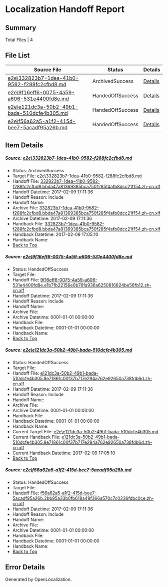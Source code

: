 # <a name='report-top'></a> Localization Handoff Report

## Summary
 Total Files | 4

## File List
 Source File | Status | Details 
 ----------- | ------ | ------- 
 [e2e\332823b7-1dea-41b0-9582-f288fc2cfbd8.md](https://github.com/OpenLocalizationTestOrg/ol-test0/blob/f31196906bf2ba658ed609c7bd8087d0a2055014/e2e/332823b7-1dea-41b0-9582-f288fc2cfbd8.md) | ArchivedSuccess | [Details](#980e8581864ca956669a38ef64c9daf8ffaffd151)
 [e2e\9f16eff6-0075-4a59-a606-531e4400fd8e.md](https://github.com/OpenLocalizationTestOrg/ol-test0/blob/a463dc07fb9825acb75f405c957b93247d7e47dd/e2e/9f16eff6-0075-4a59-a606-531e4400fd8e.md) | HandedOffSuccess | [Details](#23a214d474aec756b7362d8ffad41f5144ea35af2)
 [e2e\e121dc3a-50b2-49b1-bada-510dcfe4b305.md](https://github.com/OpenLocalizationTestOrg/ol-test0/blob/0c6671cfc655c73f2c309c902b6411e000121f25/e2e/e121dc3a-50b2-49b1-bada-510dcfe4b305.md) | HandedOffSuccess | [Details](#6ec6bf40a73b203aa36f14826d8b0c049249f3ae3)
 [e2e\f56a62a5-a1f2-415d-bee7-5acadf95a26b.md](https://github.com/OpenLocalizationTestOrg/ol-test0/blob/a463dc07fb9825acb75f405c957b93247d7e47dd/e2e/f56a62a5-a1f2-415d-bee7-5acadf95a26b.md) | HandedOffSuccess | [Details](#0532a5328df5d1edb60da40d8c6f78c0c00ade814)

## Item Details
##### <a name='980e8581864ca956669a38ef64c9daf8ffaffd151'></a> Source: [e2e\332823b7-1dea-41b0-9582-f288fc2cfbd8.md](https://github.com/OpenLocalizationTestOrg/ol-test0/blob/f31196906bf2ba658ed609c7bd8087d0a2055014/e2e/332823b7-1dea-41b0-9582-f288fc2cfbd8.md)
* Status: ArchivedSuccess
* Target File: [e2e\332823b7-1dea-41b0-9582-f288fc2cfbd8.md](https://github.com/OpenLocalizationTestOrg/ol-test0-zhcn/blob/c24ef9e6af4645a19b6398ac04b2c662c61fab76/e2e/332823b7-1dea-41b0-9582-f288fc2cfbd8.md)
* Handoff File: [332823b7-1dea-41b0-9582-f288fc2cfbd8.bbda47a81369385bca750f285f4afb8dcc21f154.zh-cn.xlf](https://github.com/OpenLocalizationTestOrg/ol-test0-handoff/blob/dea7825460df3a3c0accdd56b478419f6aa0c0ff/ol-handoff/OpenLocalizationTestOrg/ol-test0-zhcn/shujia/ht/332823b7-1dea-41b0-9582-f288fc2cfbd8.bbda47a81369385bca750f285f4afb8dcc21f154.zh-cn.xlf)
* Handoff Datetime: 2017-02-09 17:11:36
* Handoff Reason: Include
* Handoff Name: 
* Archive File: [332823b7-1dea-41b0-9582-f288fc2cfbd8.bbda47a81369385bca750f285f4afb8dcc21f154.zh-cn.xlf](https://github.com/OpenLocalizationTestOrg/ol-test0-handoff/blob/333e99065ce36f85520164b2ccc0229c8d050b8b/ol-archive/OpenLocalizationTestOrg/ol-test0-zhcn/shujia/ht/332823b7-1dea-41b0-9582-f288fc2cfbd8.bbda47a81369385bca750f285f4afb8dcc21f154.zh-cn.xlf)
* Archive Datetime: 2017-02-09 17:11:36
* Handback File: [332823b7-1dea-41b0-9582-f288fc2cfbd8.bbda47a81369385bca750f285f4afb8dcc21f154.zh-cn.xlf](https://github.com/OpenLocalizationTestOrg/ol-test0-handback/blob/8030a046b489d29fae0b854b5e1322b93829f350/ol-handback/OpenLocalizationTestOrg/ol-test0-zhcn/shujia/ht/332823b7-1dea-41b0-9582-f288fc2cfbd8.bbda47a81369385bca750f285f4afb8dcc21f154.zh-cn.xlf)
* Handback Datetime: 2017-02-09 17:05:10
* Handback Name: 
* [Back to Top](#report-top)

##### <a name='23a214d474aec756b7362d8ffad41f5144ea35af2'></a> Source: [e2e\9f16eff6-0075-4a59-a606-531e4400fd8e.md](https://github.com/OpenLocalizationTestOrg/ol-test0/blob/a463dc07fb9825acb75f405c957b93247d7e47dd/e2e/9f16eff6-0075-4a59-a606-531e4400fd8e.md)
* Status: HandedOffSuccess
* Target File: 
* Handoff File: [9f16eff6-0075-4a59-a606-531e4400fd8e.e1b7fb22156e0b76fa936a6250816824be56fb12.zh-cn.xlf](https://github.com/OpenLocalizationTestOrg/ol-test0-handoff/blob/dea7825460df3a3c0accdd56b478419f6aa0c0ff/ol-handoff/OpenLocalizationTestOrg/ol-test0-zhcn/shujia/ht/9f16eff6-0075-4a59-a606-531e4400fd8e.e1b7fb22156e0b76fa936a6250816824be56fb12.zh-cn.xlf)
* Handoff Datetime: 2017-02-09 17:11:36
* Handoff Reason: Include
* Handoff Name: 
* Archive File: 
* Archive Datetime: 0001-01-01 00:00:00
* Handback File: 
* Handback Datetime: 0001-01-01 00:00:00
* Handback Name: 
* [Back to Top](#report-top)

##### <a name='6ec6bf40a73b203aa36f14826d8b0c049249f3ae3'></a> Source: [e2e\e121dc3a-50b2-49b1-bada-510dcfe4b305.md](https://github.com/OpenLocalizationTestOrg/ol-test0/blob/0c6671cfc655c73f2c309c902b6411e000121f25/e2e/e121dc3a-50b2-49b1-bada-510dcfe4b305.md)
* Status: HandedOffSuccess
* Target File: 
* Handoff File: [e121dc3a-50b2-49b1-bada-510dcfe4b305.8e71861c00f37b717e294a762e92650a738fdb6d.zh-cn.xlf](https://github.com/OpenLocalizationTestOrg/ol-test0-handoff/blob/dea7825460df3a3c0accdd56b478419f6aa0c0ff/ol-handoff/OpenLocalizationTestOrg/ol-test0-zhcn/shujia/ht/e121dc3a-50b2-49b1-bada-510dcfe4b305.8e71861c00f37b717e294a762e92650a738fdb6d.zh-cn.xlf)
* Handoff Datetime: 2017-02-09 17:11:36
* Handoff Reason: Include
* Handoff Name: 
* Archive File: 
* Archive Datetime: 0001-01-01 00:00:00
* Handback File: 
* Handback Datetime: 0001-01-01 00:00:00
* Handback Name: 
* Current Target File: [e2e\e121dc3a-50b2-49b1-bada-510dcfe4b305.md](https://github.com/OpenLocalizationTestOrg/ol-test0-zhcn/blob/c24ef9e6af4645a19b6398ac04b2c662c61fab76/e2e/e121dc3a-50b2-49b1-bada-510dcfe4b305.md)
* Current Handback File: [e121dc3a-50b2-49b1-bada-510dcfe4b305.8e71861c00f37b717e294a762e92650a738fdb6d.zh-cn.xlf](https://github.com/OpenLocalizationTestOrg/ol-test0-handback/blob/8030a046b489d29fae0b854b5e1322b93829f350/ol-handback/OpenLocalizationTestOrg/ol-test0-zhcn/shujia/ht/e121dc3a-50b2-49b1-bada-510dcfe4b305.8e71861c00f37b717e294a762e92650a738fdb6d.zh-cn.xlf)
* Current Handback Datetime: 2017-02-09 17:05:10
* [Back to Top](#report-top)

##### <a name='0532a5328df5d1edb60da40d8c6f78c0c00ade814'></a> Source: [e2e\f56a62a5-a1f2-415d-bee7-5acadf95a26b.md](https://github.com/OpenLocalizationTestOrg/ol-test0/blob/a463dc07fb9825acb75f405c957b93247d7e47dd/e2e/f56a62a5-a1f2-415d-bee7-5acadf95a26b.md)
* Status: HandedOffSuccess
* Target File: 
* Handoff File: [f56a62a5-a1f2-415d-bee7-5acadf95a26b.2bb95a33b0fb618a48f366a570c7c0236fdbc0ce.zh-cn.xlf](https://github.com/OpenLocalizationTestOrg/ol-test0-handoff/blob/dea7825460df3a3c0accdd56b478419f6aa0c0ff/ol-handoff/OpenLocalizationTestOrg/ol-test0-zhcn/shujia/ht/f56a62a5-a1f2-415d-bee7-5acadf95a26b.2bb95a33b0fb618a48f366a570c7c0236fdbc0ce.zh-cn.xlf)
* Handoff Datetime: 2017-02-09 17:11:36
* Handoff Reason: Include
* Handoff Name: 
* Archive File: 
* Archive Datetime: 0001-01-01 00:00:00
* Handback File: 
* Handback Datetime: 0001-01-01 00:00:00
* Handback Name: 
* [Back to Top](#report-top)


## Error Details

Generated by OpenLocalization.
